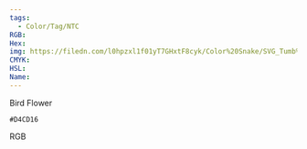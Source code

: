 ```yaml
---
tags:
  - Color/Tag/NTC
RGB:
Hex:
img: https://filedn.com/l0hpzxl1f01yT7GHxtF8cyk/Color%20Snake/SVG_Tumb%20Mass%20No%20Name/D4CD16.svg
CMYK:
HSL:
Name:
---
```

Bird Flower
```palette
#D4CD16
```
RGB
